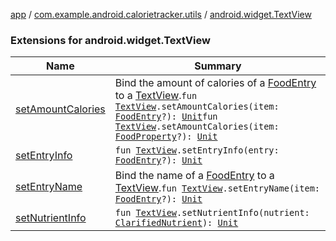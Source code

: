 [app](../../index.md) / [com.example.android.calorietracker.utils](../index.md) / [android.widget.TextView](./index.md)

### Extensions for android.widget.TextView

| Name | Summary |
|---|---|
| [setAmountCalories](set-amount-calories.md) | Bind the amount of calories of a [FoodEntry](../../com.example.android.calorietracker.data.room.entities/-food-entry/index.md) to a [TextView](https://developer.android.com/reference/android/widget/TextView.html).`fun `[`TextView`](https://developer.android.com/reference/android/widget/TextView.html)`.setAmountCalories(item: `[`FoodEntry`](../../com.example.android.calorietracker.data.room.entities/-food-entry/index.md)`?): `[`Unit`](https://kotlinlang.org/api/latest/jvm/stdlib/kotlin/-unit/index.html)`fun `[`TextView`](https://developer.android.com/reference/android/widget/TextView.html)`.setAmountCalories(item: `[`FoodProperty`](../../com.example.android.calorietracker.data.network.dto/-food-property/index.md)`?): `[`Unit`](https://kotlinlang.org/api/latest/jvm/stdlib/kotlin/-unit/index.html) |
| [setEntryInfo](set-entry-info.md) | `fun `[`TextView`](https://developer.android.com/reference/android/widget/TextView.html)`.setEntryInfo(entry: `[`FoodEntry`](../../com.example.android.calorietracker.data.room.entities/-food-entry/index.md)`?): `[`Unit`](https://kotlinlang.org/api/latest/jvm/stdlib/kotlin/-unit/index.html) |
| [setEntryName](set-entry-name.md) | Bind the name of a [FoodEntry](../../com.example.android.calorietracker.data.room.entities/-food-entry/index.md) to a [TextView](https://developer.android.com/reference/android/widget/TextView.html).`fun `[`TextView`](https://developer.android.com/reference/android/widget/TextView.html)`.setEntryName(item: `[`FoodEntry`](../../com.example.android.calorietracker.data.room.entities/-food-entry/index.md)`?): `[`Unit`](https://kotlinlang.org/api/latest/jvm/stdlib/kotlin/-unit/index.html) |
| [setNutrientInfo](set-nutrient-info.md) | `fun `[`TextView`](https://developer.android.com/reference/android/widget/TextView.html)`.setNutrientInfo(nutrient: `[`ClarifiedNutrient`](../../com.example.android.calorietracker.data.room.entities/-clarified-nutrient/index.md)`): `[`Unit`](https://kotlinlang.org/api/latest/jvm/stdlib/kotlin/-unit/index.html) |
